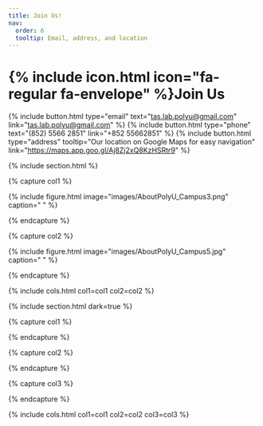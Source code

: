 ```yaml
---
title: Join Us!
nav:
  order: 6
  tooltip: Email, address, and location
---
```


# {% include icon.html icon="fa-regular fa-envelope" %}Join Us

<!-- Add content here.  -->

{%
  include button.html
  type="email"
  text="tas.lab.polyu@gmail.com"
  link="tas.lab.polyu@gmail.com"
%}
{%
  include button.html
  type="phone"
  text="(852) 5566 2851"
  link="+852 55662851"
%}
{%
  include button.html
  type="address"
  tooltip="Our location on Google Maps for easy navigation"
  link="https://maps.app.goo.gl/Aj8Zj2xQ8KzHSRtr9"
%}

{% include section.html %}

{% capture col1 %}

{%
  include figure.html
  image="images/AboutPolyU_Campus3.png"
  caption=" "
%}

{% endcapture %}

{% capture col2 %}

{%
  include figure.html
  image="images/AboutPolyU_Campus5.jpg"
  caption=" "
%}

{% endcapture %}

{% include cols.html col1=col1 col2=col2 %}

{% include section.html dark=true %}

{% capture col1 %}

{% endcapture %}

{% capture col2 %}

{% endcapture %}

{% capture col3 %}

{% endcapture %}

{% include cols.html col1=col1 col2=col2 col3=col3 %}
